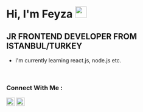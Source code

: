 # Hi, I'm Feyza <img src="https://raw.githubusercontent.com/MartinHeinz/MartinHeinz/master/wave.gif" width="30px">

## JR FRONTEND DEVELOPER FROM ISTANBUL/TURKEY

- I'm currently learning react.js, node.js etc.

<br>

### Connect With Me :

[<img height="22" width="22" src="https://unpkg.com/simple-icons@v5/icons/linkedin.svg" />][linkedin]
[<img height="22" width="22" src="https://unpkg.com/simple-icons@v5/icons/hackerrank.svg" />][hackerrank]

[linkedin]: https://www.linkedin.com/in/feyzanur-kele%C5%9F-09127013a/
[hackerrank]: https://www.hackerrank.com/fyzakeles

<br>
